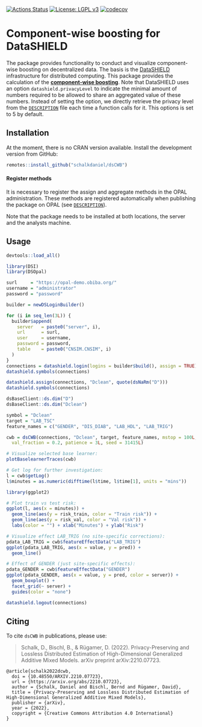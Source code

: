 
<!-- README.md is generated from README.Rmd. Please edit that file -->

[![Actions
Status](https://github.com/schalkdaniel/dsCWB/workflows/R-CMD-check/badge.svg)](https://github.com/schalkdaniel/dsCWB/actions)
[![License: LGPL
v3](https://img.shields.io/badge/License-LGPL%20v3-blue.svg)](https://www.gnu.org/licenses/lgpl-3.0)
[![codecov](https://codecov.io/gh/schalkdaniel/dsCWB/branch/main/graph/badge.svg?token=0K9P2WBKNH)](https://codecov.io/gh/schalkdaniel/dsCWB)

# Component-wise boosting for DataSHIELD

The package provides functionality to conduct and visualize
component-wise boosting on decentralized data. The basis is the
[DataSHIELD](https://www.datashield.org/) infrastructure for distributed
computing. This package provides the calculation of the
[**component-wise
boosting**](https://www.tandfonline.com/doi/abs/10.1198/016214503000125).
Note that DataSHIELD uses an option `datashield.privacyLevel` to
indicate the minimal amount of numbers required to be allowed to share
an aggregated value of these numbers. Instead of setting the option, we
directly retrieve the privacy level from the
[`DESCRIPTION`](https://github.com/schalkdaniel/dsCWB/blob/master/DESCRIPTION)
file each time a function calls for it. This options is set to 5 by
default.

## Installation

At the moment, there is no CRAN version available. Install the
development version from GitHub:

``` r
remotes::install_github("schalkdaniel/dsCWB")
```

#### Register methods

It is necessary to register the assign and aggregate methods in the OPAL
administration. These methods are registered automatically when
publishing the package on OPAL (see
[`DESCRIPTION`](https://github.com/schalkdaniel/dsCWB/blob/main/DESCRIPTION)).

Note that the package needs to be installed at both locations, the
server and the analysts machine.

## Usage

``` r
devtools::load_all()

library(DSI)
library(DSOpal)

surl     = "https://opal-demo.obiba.org/"
username = "administrator"
password = "password"

builder = newDSLoginBuilder()

for (i in seq_len(3L)) {
  builder$append(
    server   = paste0("server", i),
    url      = surl,
    user     = username,
    password = password,
    table    = paste0("CNSIM.CNSIM", i)
  )
}
connections = datashield.login(logins = builder$build(), assign = TRUE)
datashield.symbols(connections)

datashield.assign(connections, "Dclean", quote(dsNaRm("D")))
datashield.symbols(connections)

dsBaseClient::ds.dim("D")
dsBaseClient::ds.dim("Dclean")

symbol = "Dclean"
target = "LAB_TSC"
feature_names = c("GENDER", "DIS_DIAB", "LAB_HDL", "LAB_TRIG")

cwb = dsCWB(connections, "Dclean", target, feature_names, mstop = 100L,
  val_fraction = 0.2, patience = 3L, seed = 31415L)

# Visualize selected base learner:
plotBaselearnerTraces(cwb)

# Get log for further investigation:
l = cwb$getLog()
l$minutes = as.numeric(difftime(l$time, l$time[1], units = "mins"))

library(ggplot2)

# Plot train vs test risk:
ggplot(l, aes(x = minutes)) +
  geom_line(aes(y = risk_train, color = "Train risk")) +
  geom_line(aes(y = risk_val, color = "Val risk")) +
  labs(color = "") + xlab("Minutes") + ylab("Risk")

# Visualize effect LAB_TRIG (no site-specific corrections):
pdata_LAB_TRIG = cwb$featureEffectData("LAB_TRIG")
ggplot(pdata_LAB_TRIG, aes(x = value, y = pred)) +
  geom_line()

# Effect of GENDER (just site-specific effects):
pdata_GENDER = cwb$featureEffectData("GENDER")
ggplot(pdata_GENDER, aes(x = value, y = pred, color = server)) +
  geom_boxplot() +
  facet_grid(~ server) +
  guides(color = "none")

datashield.logout(connections)
```

## Citing

To cite `dsCWB` in publications, please use:

> Schalk, D., Bischl, B., & Rügamer, D. (2022). Privacy-Preserving and
> Lossless Distributed Estimation of High-Dimensional Generalized
> Additive Mixed Models. arXiv preprint arXiv:2210.07723.

    @article{schalk2022dcwb,
      doi = {10.48550/ARXIV.2210.07723},
      url = {https://arxiv.org/abs/2210.07723},
      author = {Schalk, Daniel and Bischl, Bernd and Rügamer, David},
      title = {Privacy-Preserving and Lossless Distributed Estimation of High-Dimensional Generalized Additive Mixed Models},
      publisher = {arXiv},
      year = {2022},
      copyright = {Creative Commons Attribution 4.0 International}
    }
